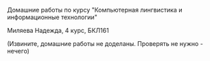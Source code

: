 Домашние работы по курсу "Компьютерная лингвистика и информационные технологии"

Миляева Надежда, 4 курс, БКЛ161

(Извините, домашние работы не доделаны. Проверять не нужно - нечего)
